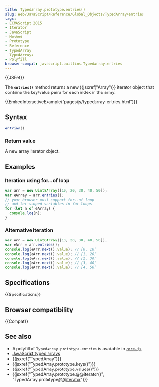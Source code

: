 ```yaml
---
title: TypedArray.prototype.entries()
slug: Web/JavaScript/Reference/Global_Objects/TypedArray/entries
tags:
- ECMAScript 2015
- Iterator
- JavaScript
- Method
- Prototype
- Reference
- TypedArray
- TypedArrays
- Polyfill
browser-compat: javascript.builtins.TypedArray.entries
---
```

{{JSRef}}

The **`entries()`** method returns a new {{jsxref("Array")}} iterator
object that contains the key/value pairs for each index in the array.

{{EmbedInteractiveExample("pages/js/typedarray-entries.html")}}

## Syntax

```js
entries()
```

### Return value

A new array iterator object.

## Examples

### Iteration using for...of loop

```js
var arr = new Uint8Array([10, 20, 30, 40, 50]);
var eArray = arr.entries();
// your browser must support for..of loop
// and let-scoped variables in for loops
for (let n of eArray) {
  console.log(n);
}
```

### Alternative iteration

```js
var arr = new Uint8Array([10, 20, 30, 40, 50]);
var eArr = arr.entries();
console.log(eArr.next().value); // [0, 10]
console.log(eArr.next().value); // [1, 20]
console.log(eArr.next().value); // [2, 30]
console.log(eArr.next().value); // [3, 40]
console.log(eArr.next().value); // [4, 50]
```

## Specifications

{{Specifications}}

## Browser compatibility

{{Compat}}

## See also

*   A polyfill of `TypedArray.prototype.entries` is available in
    [`core-js`](https://github.com/zloirock/core-js#ecmascript-typed-arrays)
*   [JavaScript typed arrays](/en-US/docs/Web/JavaScript/Typed_arrays)
*   {{jsxref("TypedArray")}}
*   {{jsxref("TypedArray.prototype.keys()")}}
*   {{jsxref("TypedArray.prototype.values()")}}
*   {{jsxref("TypedArray.prototype.@@iterator()",
    "TypedArray.prototype[@@iterator]()")}}
